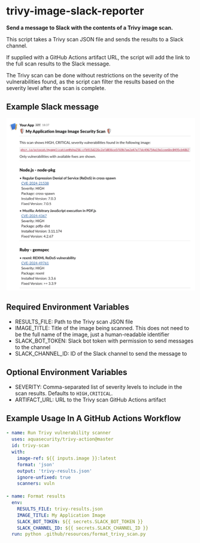 # trivy-image-slack-reporter

**Send a message to Slack with the contents of a Trivy image scan.**

This script takes a Trivy scan JSON file and sends the results to a Slack channel.

If supplied with a GitHub Actions artifact URL, the script will add the link to the full scan results to the Slack message.

The Trivy scan can be done without restrictions on the severity of the vulnerabilities found, as the script can filter the results based on the severity level after the scan is complete.

## Example Slack message

![Example Slack message](examples/example.png)

## Required Environment Variables

- RESULTS_FILE: Path to the Trivy scan JSON file
- IMAGE_TITLE: Title of the image being scanned. This does not need to be the full
  name of the image, just a human-readable identifier
- SLACK_BOT_TOKEN: Slack bot token with permission to send messages to the channel
- SLACK_CHANNEL_ID: ID of the Slack channel to send the message to

## Optional Environment Variables

- SEVERITY: Comma-separated list of severity levels to include in the scan results. Defaults to `HIGH,CRITICAL`.
- ARTIFACT_URL: URL to the Trivy scan GitHub Actions artifact

## Example Usage In A GitHub Actions Workflow

```yaml
- name: Run Trivy vulnerability scanner
  uses: aquasecurity/trivy-action@master
  id: trivy-scan
  with:
    image-ref: ${{ inputs.image }}:latest
    format: 'json'
    output: 'trivy-results.json'
    ignore-unfixed: true
    scanners: vuln

- name: Format results
  env:
    RESULTS_FILE: trivy-results.json
    IMAGE_TITLE: My Application Image
    SLACK_BOT_TOKEN: ${{ secrets.SLACK_BOT_TOKEN }}
    SLACK_CHANNEL_ID: ${{ secrets.SLACK_CHANNEL_ID }}
  run: python .github/resources/format_trivy_scan.py
```
